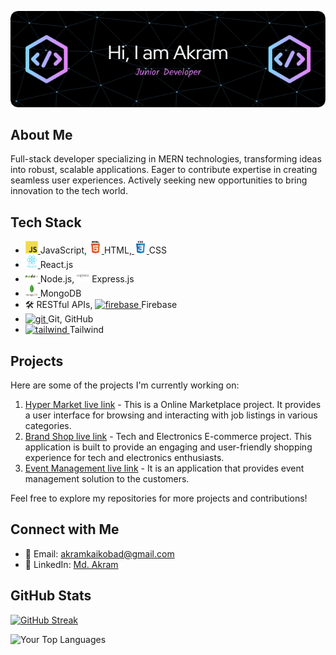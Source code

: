 ![Header](./github-header-image.png)

## About Me

Full-stack developer specializing in MERN technologies, transforming ideas into robust, scalable applications. Eager to contribute expertise in creating seamless user experiences. Actively seeking new opportunities to bring innovation to the tech world.

## Tech Stack

-  <a href="https://developer.mozilla.org/en-US/docs/Web/JavaScript" target="_blank" rel="noreferrer"> <img src="https://raw.githubusercontent.com/devicons/devicon/master/icons/javascript/javascript-original.svg" alt="javascript" width="20" height="20"/> </a> JavaScript, <a href="https://www.w3.org/html/" target="_blank" rel="noreferrer"> <img src="https://raw.githubusercontent.com/devicons/devicon/master/icons/html5/html5-original-wordmark.svg" alt="html5" width="20" height="20"/> </a> HTML,<a href="https://www.w3schools.com/css/" target="_blank" rel="noreferrer"> <img src="https://raw.githubusercontent.com/devicons/devicon/master/icons/css3/css3-original-wordmark.svg" alt="css3" width="20" height="20"/> </a> CSS
-  <a href="https://reactjs.org/" target="_blank" rel="noreferrer"> <img src="https://raw.githubusercontent.com/devicons/devicon/master/icons/react/react-original-wordmark.svg" alt="react" width="20" height="20"/> </a> React.js
-  <a href="https://nodejs.org" target="_blank" rel="noreferrer"> <img src="https://raw.githubusercontent.com/devicons/devicon/master/icons/nodejs/nodejs-original-wordmark.svg" alt="nodejs" width="20" height="20"/> </a> Node.js,   <a href="https://expressjs.com" target="_blank" rel="noreferrer"> <img src="https://raw.githubusercontent.com/devicons/devicon/master/icons/express/express-original-wordmark.svg" alt="express" width="20" height="20"/></a> Express.js
-  <a href="https://www.mongodb.com/" target="_blank" rel="noreferrer"> <img src="https://raw.githubusercontent.com/devicons/devicon/master/icons/mongodb/mongodb-original-wordmark.svg" alt="mongodb" width="20" height="20"/> </a> MongoDB
- 🛠️ RESTful APIs, <a href="https://firebase.google.com/" target="_blank" rel="noreferrer"> <img src="https://www.vectorlogo.zone/logos/firebase/firebase-icon.svg" alt="firebase" width="20" height="20"/> </a> Firebase
-   <a href="https://git-scm.com/" target="_blank" rel="noreferrer"> <img src="https://www.vectorlogo.zone/logos/git-scm/git-scm-icon.svg" alt="git" width="20" height="20"/> </a>Git, GitHub
-  <a href="https://tailwindcss.com/" target="_blank" rel="noreferrer"> <img src="https://www.vectorlogo.zone/logos/tailwindcss/tailwindcss-icon.svg" alt="tailwind" width="20" height="20"/> </a> Tailwind

## Projects

Here are some of the projects I'm currently working on:

1. [Hyper Market live link](https://hyper-market-67575.web.app/) - This is a Online Marketplace project. It provides a user interface for browsing and interacting with job listings in various categories.
2. [Brand Shop live link](https://brand-shop-2ee26.web.app/) - Tech and Electronics E-commerce project. This application is built to provide an engaging and user-friendly shopping experience for tech and electronics enthusiasts.
3. [Event Management live link](https://educational-events-cb705.web.app/) - It is an application that provides event management solution to the customers.

Feel free to explore my repositories for more projects and contributions!



## Connect with Me

- 📧 Email: akramkaikobad@gmail.com
- 💼 LinkedIn: [Md. Akram](https://www.linkedin.com/in/md-akram-kaikobad/)


## GitHub Stats

[![GitHub Streak](https://streak-stats.demolab.com/?user=md-akram)](https://git.io/streak-stats)



![Your Top Languages](https://github-readme-stats.vercel.app/api/top-langs/?username=md-akram)



